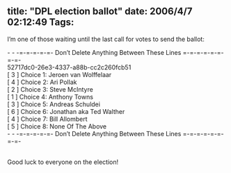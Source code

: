 title: "DPL election ballot"
date: 2006/4/7 02:12:49
Tags: 
---
<p>I&#8217;m one of those waiting until the last call for votes to send the ballot:</p>

<p>- - -=-=-=-=-=- Don&#8217;t Delete Anything Between These Lines =-=-=-=-=-=-=-=-<br/>
52717dc0-26e3-4337-a88b-cc2c260fcb51<br/>
[ 3 ] Choice 1: Jeroen van Wolffelaar<br/>
[ 4 ] Choice 2: Ari Pollak<br/>
[ 2 ] Choice 3: Steve McIntyre<br/>
[ 1 ] Choice 4: Anthony Towns<br/>
[ 3 ] Choice 5: Andreas Schuldei<br/>
[ 6 ] Choice 6: Jonathan aka Ted Walther<br/>
[ 4 ] Choice 7: Bill Allombert<br/>
[ 5 ] Choice 8: None Of The Above<br/>
- - -=-=-=-=-=- Don&#8217;t Delete Anything Between These Lines =-=-=-=-=-=-=-=-</p>

<p><br/>
Good luck to everyone on the election!</p>
